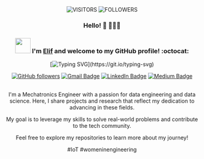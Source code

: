 <div align="center">

<img alt="VISITORS" src="https://komarev.com/ghpvc/?username=eliferdals&style=flat&labelColor=red&logo=github&label=PROFILE+VIEWS&color=971901"/>
<img alt="FOLLOWERS" src="https://img.shields.io/github/followers/eliferdals?color=971901&logo=githubb&label=FOLLOWERS"/>

### Hello! 💫 👩🏼‍💻

### <img src="https://media.giphy.com/media/WUlplcMpOCEmTGBtBW/giphy.gif" width="40"> I'm [Elif](https://www.linkedin.com/in/eliferdal/) and welcome to my GitHub profile! :octocat:

[![Typing SVG](https://readme-typing-svg.demolab.com?font=Noto+Sans&weight=600&size=21&duration=2000&color=000000&background=FFFFFF&center=true&vCenter=true&width=435&lines=I'm+a+Data+Engineer%2C+;an+Open-source+Contributor;+and+a+Content+Creator!)](https://git.io/typing-svg)

[![GitHub followers](https://img.shields.io/github/followers/eliferdals?label=Follow&style=social)](https://github.com/eliferdals/?tab=follow)
[![Gmail Badge](https://img.shields.io/badge/-nduongthucanh-c14438?style=social&logo=Gmail&logoColor=red&link=mailto:erdalselif@gmail.com)](mailto:email@anuragsingh.dev)
[![LinkedIn Badge](https://img.shields.io/badge/-LinkedIn-blue?style=social&logo=Linkedin&logoColor=blue&link=https://www.linkedin.com/in/eliferdal/)](https://www.linkedin.com/in/eliferdal/)
[![Medium Badge](http://img.shields.io/badge/-Medium-1ca0f1?style=social&logo=Medium&logoColor=black&link=https://medium.com/@eliferdals)](https://medium.com/@eliferdals)
  



<br/> I'm a Mechatronics Engineer with a passion for data engineering and data science. 
Here, I share projects and research that reflect my dedication to advancing in these fields.                 


My goal is to leverage my skills to solve real-world problems and contribute to the tech community. 

Feel free to explore my repositories to learn more about my journey!


#IoT #womeninengineering <br/>
<!--
**eliferdals/eliferdals** is a ✨ _special_ ✨ repository because its `README.md` (this file) appears on your GitHub profile.

Here are some ideas to get you started:

- 🔭 I’m currently working on ...
- 🌱 I’m currently learning ...
- 👯 I’m looking to collaborate on ...
- 🤔 I’m looking for help with ...
- 💬 Ask me about ...
- 📫 How to reach me: ...
- 😄 Pronouns: ...
- ⚡ Fun fact: ...
-->

